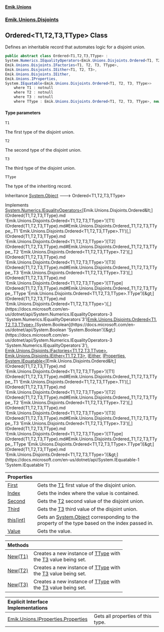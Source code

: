#### [Emik.Unions](index.md 'index')
### [Emik.Unions.Disjoints](Emik.Unions.Disjoints.md 'Emik.Unions.Disjoints')

## Ordered<T1,T2,T3,TType> Class

Defines an inheritable record that automates logic for a disjoint union.

```csharp
public abstract class Ordered<T1,T2,T3,TType> :
System.Numerics.IEqualityOperators<Emik.Unions.Disjoints.Ordered<T1, T2, T3, TType>, Emik.Unions.Disjoints.Ordered<T1, T2, T3, TType>, bool>,
Emik.Unions.Disjoints.IFactories<T1, T2, T3, TType>,
Emik.Unions.Disjoints.IEither<T1, T2, T3>,
Emik.Unions.Disjoints.IEither,
Emik.Unions.IProperties,
System.IEquatable<Emik.Unions.Disjoints.Ordered<T1, T2, T3, TType>>
    where T1 : notnull
    where T2 : notnull
    where T3 : notnull
    where TType : Emik.Unions.Disjoints.Ordered<T1, T2, T3, TType>, new()
```
#### Type parameters

<a name='Emik.Unions.Disjoints.Ordered_T1,T2,T3,TType_.T1'></a>

`T1`

The first type of the disjoint union.

<a name='Emik.Unions.Disjoints.Ordered_T1,T2,T3,TType_.T2'></a>

`T2`

The second type of the disjoint union.

<a name='Emik.Unions.Disjoints.Ordered_T1,T2,T3,TType_.T3'></a>

`T3`

The third type of the disjoint union.

<a name='Emik.Unions.Disjoints.Ordered_T1,T2,T3,TType_.TType'></a>

`TType`

The type of the inheriting record.

Inheritance [System.Object](https://docs.microsoft.com/en-us/dotnet/api/System.Object 'System.Object') &#129106; Ordered<T1,T2,T3,TType>

Implements [System.Numerics.IEqualityOperators&lt;](https://docs.microsoft.com/en-us/dotnet/api/System.Numerics.IEqualityOperators-3 'System.Numerics.IEqualityOperators`3')[Emik.Unions.Disjoints.Ordered&lt;](Ordered{T1,T2,T3,TType}.md 'Emik.Unions.Disjoints.Ordered<T1,T2,T3,TType>')[T1](Ordered{T1,T2,T3,TType}.md#Emik.Unions.Disjoints.Ordered_T1,T2,T3,TType_.T1 'Emik.Unions.Disjoints.Ordered<T1,T2,T3,TType>.T1')[,](Ordered{T1,T2,T3,TType}.md 'Emik.Unions.Disjoints.Ordered<T1,T2,T3,TType>')[T2](Ordered{T1,T2,T3,TType}.md#Emik.Unions.Disjoints.Ordered_T1,T2,T3,TType_.T2 'Emik.Unions.Disjoints.Ordered<T1,T2,T3,TType>.T2')[,](Ordered{T1,T2,T3,TType}.md 'Emik.Unions.Disjoints.Ordered<T1,T2,T3,TType>')[T3](Ordered{T1,T2,T3,TType}.md#Emik.Unions.Disjoints.Ordered_T1,T2,T3,TType_.T3 'Emik.Unions.Disjoints.Ordered<T1,T2,T3,TType>.T3')[,](Ordered{T1,T2,T3,TType}.md 'Emik.Unions.Disjoints.Ordered<T1,T2,T3,TType>')[TType](Ordered{T1,T2,T3,TType}.md#Emik.Unions.Disjoints.Ordered_T1,T2,T3,TType_.TType 'Emik.Unions.Disjoints.Ordered<T1,T2,T3,TType>.TType')[&gt;](Ordered{T1,T2,T3,TType}.md 'Emik.Unions.Disjoints.Ordered<T1,T2,T3,TType>')[,](https://docs.microsoft.com/en-us/dotnet/api/System.Numerics.IEqualityOperators-3 'System.Numerics.IEqualityOperators`3')[Emik.Unions.Disjoints.Ordered&lt;](Ordered{T1,T2,T3,TType}.md 'Emik.Unions.Disjoints.Ordered<T1,T2,T3,TType>')[T1](Ordered{T1,T2,T3,TType}.md#Emik.Unions.Disjoints.Ordered_T1,T2,T3,TType_.T1 'Emik.Unions.Disjoints.Ordered<T1,T2,T3,TType>.T1')[,](Ordered{T1,T2,T3,TType}.md 'Emik.Unions.Disjoints.Ordered<T1,T2,T3,TType>')[T2](Ordered{T1,T2,T3,TType}.md#Emik.Unions.Disjoints.Ordered_T1,T2,T3,TType_.T2 'Emik.Unions.Disjoints.Ordered<T1,T2,T3,TType>.T2')[,](Ordered{T1,T2,T3,TType}.md 'Emik.Unions.Disjoints.Ordered<T1,T2,T3,TType>')[T3](Ordered{T1,T2,T3,TType}.md#Emik.Unions.Disjoints.Ordered_T1,T2,T3,TType_.T3 'Emik.Unions.Disjoints.Ordered<T1,T2,T3,TType>.T3')[,](Ordered{T1,T2,T3,TType}.md 'Emik.Unions.Disjoints.Ordered<T1,T2,T3,TType>')[TType](Ordered{T1,T2,T3,TType}.md#Emik.Unions.Disjoints.Ordered_T1,T2,T3,TType_.TType 'Emik.Unions.Disjoints.Ordered<T1,T2,T3,TType>.TType')[&gt;](Ordered{T1,T2,T3,TType}.md 'Emik.Unions.Disjoints.Ordered<T1,T2,T3,TType>')[,](https://docs.microsoft.com/en-us/dotnet/api/System.Numerics.IEqualityOperators-3 'System.Numerics.IEqualityOperators`3')[System.Boolean](https://docs.microsoft.com/en-us/dotnet/api/System.Boolean 'System.Boolean')[&gt;](https://docs.microsoft.com/en-us/dotnet/api/System.Numerics.IEqualityOperators-3 'System.Numerics.IEqualityOperators`3'), [Emik.Unions.Disjoints.IFactories&lt;](IFactories{T1,T2,T3,TType}.md 'Emik.Unions.Disjoints.IFactories<T1,T2,T3,TType>')[T1](Ordered{T1,T2,T3,TType}.md#Emik.Unions.Disjoints.Ordered_T1,T2,T3,TType_.T1 'Emik.Unions.Disjoints.Ordered<T1,T2,T3,TType>.T1')[,](IFactories{T1,T2,T3,TType}.md 'Emik.Unions.Disjoints.IFactories<T1,T2,T3,TType>')[T2](Ordered{T1,T2,T3,TType}.md#Emik.Unions.Disjoints.Ordered_T1,T2,T3,TType_.T2 'Emik.Unions.Disjoints.Ordered<T1,T2,T3,TType>.T2')[,](IFactories{T1,T2,T3,TType}.md 'Emik.Unions.Disjoints.IFactories<T1,T2,T3,TType>')[T3](Ordered{T1,T2,T3,TType}.md#Emik.Unions.Disjoints.Ordered_T1,T2,T3,TType_.T3 'Emik.Unions.Disjoints.Ordered<T1,T2,T3,TType>.T3')[,](IFactories{T1,T2,T3,TType}.md 'Emik.Unions.Disjoints.IFactories<T1,T2,T3,TType>')[TType](Ordered{T1,T2,T3,TType}.md#Emik.Unions.Disjoints.Ordered_T1,T2,T3,TType_.TType 'Emik.Unions.Disjoints.Ordered<T1,T2,T3,TType>.TType')[&gt;](IFactories{T1,T2,T3,TType}.md 'Emik.Unions.Disjoints.IFactories<T1,T2,T3,TType>'), [Emik.Unions.Disjoints.IEither&lt;](IEither{T1,T2,T3}.md 'Emik.Unions.Disjoints.IEither<T1,T2,T3>')[T1](Ordered{T1,T2,T3,TType}.md#Emik.Unions.Disjoints.Ordered_T1,T2,T3,TType_.T1 'Emik.Unions.Disjoints.Ordered<T1,T2,T3,TType>.T1')[,](IEither{T1,T2,T3}.md 'Emik.Unions.Disjoints.IEither<T1,T2,T3>')[T2](Ordered{T1,T2,T3,TType}.md#Emik.Unions.Disjoints.Ordered_T1,T2,T3,TType_.T2 'Emik.Unions.Disjoints.Ordered<T1,T2,T3,TType>.T2')[,](IEither{T1,T2,T3}.md 'Emik.Unions.Disjoints.IEither<T1,T2,T3>')[T3](Ordered{T1,T2,T3,TType}.md#Emik.Unions.Disjoints.Ordered_T1,T2,T3,TType_.T3 'Emik.Unions.Disjoints.Ordered<T1,T2,T3,TType>.T3')[&gt;](IEither{T1,T2,T3}.md 'Emik.Unions.Disjoints.IEither<T1,T2,T3>'), [IEither](IEither.md 'Emik.Unions.Disjoints.IEither'), [IProperties](IProperties.md 'Emik.Unions.IProperties'), [System.IEquatable&lt;](https://docs.microsoft.com/en-us/dotnet/api/System.IEquatable-1 'System.IEquatable`1')[Emik.Unions.Disjoints.Ordered&lt;](Ordered{T1,T2,T3,TType}.md 'Emik.Unions.Disjoints.Ordered<T1,T2,T3,TType>')[T1](Ordered{T1,T2,T3,TType}.md#Emik.Unions.Disjoints.Ordered_T1,T2,T3,TType_.T1 'Emik.Unions.Disjoints.Ordered<T1,T2,T3,TType>.T1')[,](Ordered{T1,T2,T3,TType}.md 'Emik.Unions.Disjoints.Ordered<T1,T2,T3,TType>')[T2](Ordered{T1,T2,T3,TType}.md#Emik.Unions.Disjoints.Ordered_T1,T2,T3,TType_.T2 'Emik.Unions.Disjoints.Ordered<T1,T2,T3,TType>.T2')[,](Ordered{T1,T2,T3,TType}.md 'Emik.Unions.Disjoints.Ordered<T1,T2,T3,TType>')[T3](Ordered{T1,T2,T3,TType}.md#Emik.Unions.Disjoints.Ordered_T1,T2,T3,TType_.T3 'Emik.Unions.Disjoints.Ordered<T1,T2,T3,TType>.T3')[,](Ordered{T1,T2,T3,TType}.md 'Emik.Unions.Disjoints.Ordered<T1,T2,T3,TType>')[TType](Ordered{T1,T2,T3,TType}.md#Emik.Unions.Disjoints.Ordered_T1,T2,T3,TType_.TType 'Emik.Unions.Disjoints.Ordered<T1,T2,T3,TType>.TType')[&gt;](Ordered{T1,T2,T3,TType}.md 'Emik.Unions.Disjoints.Ordered<T1,T2,T3,TType>')[&gt;](https://docs.microsoft.com/en-us/dotnet/api/System.IEquatable-1 'System.IEquatable`1')

| Properties | |
| :--- | :--- |
| [First](Ordered{T1,T2,T3,TType}.First.md 'Emik.Unions.Disjoints.Ordered<T1,T2,T3,TType>.First') | Gets the [T1](Ordered{T1,T2,T3,TType}.md#Emik.Unions.Disjoints.Ordered_T1,T2,T3,TType_.T1 'Emik.Unions.Disjoints.Ordered<T1,T2,T3,TType>.T1') first value of the disjoint union. |
| [Index](Ordered{T1,T2,T3,TType}.Index.md 'Emik.Unions.Disjoints.Ordered<T1,T2,T3,TType>.Index') | Gets the index where the value is contained. |
| [Second](Ordered{T1,T2,T3,TType}.Second.md 'Emik.Unions.Disjoints.Ordered<T1,T2,T3,TType>.Second') | Gets the [T2](Ordered{T1,T2,T3,TType}.md#Emik.Unions.Disjoints.Ordered_T1,T2,T3,TType_.T2 'Emik.Unions.Disjoints.Ordered<T1,T2,T3,TType>.T2') second value of the disjoint union. |
| [Third](Ordered{T1,T2,T3,TType}.Third.md 'Emik.Unions.Disjoints.Ordered<T1,T2,T3,TType>.Third') | Gets the [T3](Ordered{T1,T2,T3,TType}.md#Emik.Unions.Disjoints.Ordered_T1,T2,T3,TType_.T3 'Emik.Unions.Disjoints.Ordered<T1,T2,T3,TType>.T3') third value of the disjoint union. |
| [this[int]](Ordered{T1,T2,T3,TType}.Item(Int32).md 'Emik.Unions.Disjoints.Ordered<T1,T2,T3,TType>.this[int]') | Gets an [System.Object](https://docs.microsoft.com/en-us/dotnet/api/System.Object 'System.Object') corresponding to the property of the type based on the index passed in. |
| [Value](Ordered{T1,T2,T3,TType}.Value.md 'Emik.Unions.Disjoints.Ordered<T1,T2,T3,TType>.Value') | Gets the value. |

| Methods | |
| :--- | :--- |
| [New(T1)](Ordered{T1,T2,T3,TType}.New(T1).md 'Emik.Unions.Disjoints.Ordered<T1,T2,T3,TType>.New(T1)') | Creates a new instance of [TType](Ordered{T1,T2,T3,TType}.md#Emik.Unions.Disjoints.Ordered_T1,T2,T3,TType_.TType 'Emik.Unions.Disjoints.Ordered<T1,T2,T3,TType>.TType') with<br/>the [T3](Ordered{T1,T2,T3,TType}.md#Emik.Unions.Disjoints.Ordered_T1,T2,T3,TType_.T3 'Emik.Unions.Disjoints.Ordered<T1,T2,T3,TType>.T3') value being set. |
| [New(T2)](Ordered{T1,T2,T3,TType}.New(T2).md 'Emik.Unions.Disjoints.Ordered<T1,T2,T3,TType>.New(T2)') | Creates a new instance of [TType](Ordered{T1,T2,T3,TType}.md#Emik.Unions.Disjoints.Ordered_T1,T2,T3,TType_.TType 'Emik.Unions.Disjoints.Ordered<T1,T2,T3,TType>.TType') with<br/>the [T3](Ordered{T1,T2,T3,TType}.md#Emik.Unions.Disjoints.Ordered_T1,T2,T3,TType_.T3 'Emik.Unions.Disjoints.Ordered<T1,T2,T3,TType>.T3') value being set. |
| [New(T3)](Ordered{T1,T2,T3,TType}.New(T3).md 'Emik.Unions.Disjoints.Ordered<T1,T2,T3,TType>.New(T3)') | Creates a new instance of [TType](Ordered{T1,T2,T3,TType}.md#Emik.Unions.Disjoints.Ordered_T1,T2,T3,TType_.TType 'Emik.Unions.Disjoints.Ordered<T1,T2,T3,TType>.TType') with<br/>the [T3](Ordered{T1,T2,T3,TType}.md#Emik.Unions.Disjoints.Ordered_T1,T2,T3,TType_.T3 'Emik.Unions.Disjoints.Ordered<T1,T2,T3,TType>.T3') value being set. |

| Explicit Interface Implementations | |
| :--- | :--- |
| [Emik.Unions.IProperties.Properties](Ordered{T1,T2,T3,TType}.Emik.Unions.IProperties.Properties.md 'Emik.Unions.Disjoints.Ordered<T1,T2,T3,TType>.Emik.Unions.IProperties.Properties') | Gets all properties of this type. |
